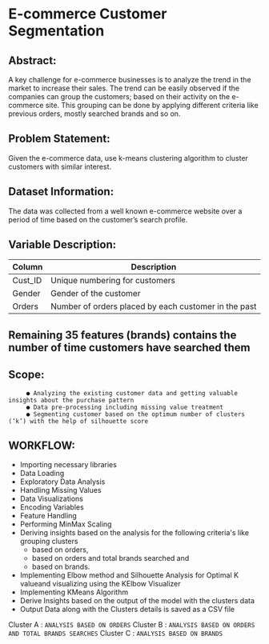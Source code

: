 # E-commerce Customer Segmentation

##  Abstract:

A key challenge for e-commerce businesses is to analyze the trend in the market to increase their sales. The trend can be easily observed if the companies can group the customers; based on their activity on the e-commerce site. This grouping can be done by applying different criteria like previous orders, mostly searched brands and so on.

##  Problem Statement:

Given the e-commerce data, use k-means clustering algorithm to cluster customers with similar interest.

##  Dataset Information:

The data was collected from a well known e-commerce website over a period of time based on the customer’s search profile.

##  Variable Description:

|    Column     |                     Description                      |
| ------------- | -----------------------------------------------------|
| Cust_ID       | Unique numbering for customers                       |
| Gender        | Gender of the customer                               |
| Orders        | Number of orders placed by each customer in the past |

## Remaining 35 features (brands) contains the number of time customers have searched them

## Scope:
         ● Analyzing the existing customer data and getting valuable insights about the purchase pattern
         ● Data pre-processing including missing value treatment
         ● Segmenting customer based on the optimum number of clusters (‘k’) with the help of silhouette score
         
## WORKFLOW:
* Importing necessary libraries
* Data Loading
* Exploratory Data Analysis
* Handling Missing Values
* Data Visualizations
* Encoding Variables
* Feature Handling
* Performing MinMax Scaling
* Deriving insights based on the analysis for the following criteria's like grouping clusters 
  * based on orders, 
  * based on orders and total brands searched and 
  * based on brands.
* Implementing Elbow method and Silhouette Analysis for Optimal K valueand visualizing using the KElbow Visualizer
* Implementing KMeans Algorithm
* Derive Insights based on the output of the model with the clusters data
* Output Data along with the Clusters details is saved as a CSV file

Cluster A : 
    `ANALYSIS BASED ON ORDERS`
Cluster B : 
    `ANALYSIS BASED ON ORDERS AND TOTAL BRANDS SEARCHES`
Cluster C :
    `ANALYSIS BASED ON BRANDS`

 
 
 
